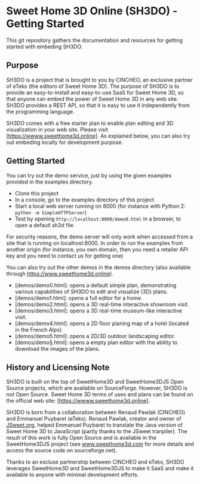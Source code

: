 # Sweet Home 3D Online (SH3DO) - Getting Started

This git repository gathers the documentation and resources for getting started with embeding SH3DO.

## Purpose

SH3DO is a project that is brought to you by CINCHEO, an exclusive partner of eTeks (the editoro of Sweet Home 3D). The purpose of SH3DO is to provide an easy-to-install and easy-to-use SaaS for Sweet Home 3D, so that anyone can embed the power of Sweet Home 3D in any web site. SH3DO provides a REST API, so that it is easy to use it independently from the programming language.

SH3DO comes with a free starter plan to enable plan editing and 3D visualization in your web site. Please visit [https://wwww.sweethome3d.online]. As explained below, you can also try out embeding locally for development purpose.

## Getting Started

You can try out the demo service, just by using the given examples provided in the examples directory. 

- Clone this project
- In a console, go to the examples directory of this project
- Start a local web server running on 8000 (for instance with Python 2: ``python -m SimpleHTTPServer``)
- Test by opening ``http://localhost:8000/demo0.html`` in a browser, to open a defautl sh3d file

For security reasons, the demo server will only work when accessed from a site that is running on localhost:8000. In order to run the examples from another origin (for instance, you own domain, then you need a retailer API key and you need to contact us for getting one)

You can also try out the other demos in the demos directory (also available through https://www.sweethome3d.online).

- [demos/demo0.html]: opens a default simple plan, demonstrating various capabilities of SH3DO to edit and visualize (3D) plans.
- [demos/demo1.html]: opens a full editor for a home.
- [demos/demo2.html]: opens a 3D real-time interactive showroom visit.
- [demos/demo3.html]: opens a 3D real-time museum-like interactive visit.
- [demos/demo4.html]: opens a 2D floor planing map of a hotel (located in the French Alps).
- [demos/demo5.html]: opens a 2D/3D outdoor landscaping editor.
- [demos/demo§.html]: opens a empty plan editor with the ability to download the images of the plans.

## History and Licensing Note

SH3DO is built on the top of SweetHome3D and SweetHome3DJS Open Source projects, which are available on SourceForge. However, SH3DO is *not* Open Source. Sweet Home 3D terms of uses and plans can be found on the official web site: [https://wwww.sweethome3d.online].

SH3DO is born from a collaboration between Renaud Pawlak (CINCHEO) and Emmanuel Puybaret (eTeks). Renaud Pawlak, creator and owner of [JSweet.org](wwww.jsweet.org), helped Emmanuel Puybaret to translate the Java version of Sweet Home 3D to JavaScript (partly thanks to the JSweet tranpiler). The result of this work is fully Open Source and is available in the SweetHome3DJS project (see www.sweethome3d.com for more details and access the source code on sourceforge.net).

Thanks to an excluse partnership between CINCHEO and eTeks, SH3DO leverages SweetHome3D and SweetHome3DJS to make it SaaS and make it available to anyone with minimal development efforts.